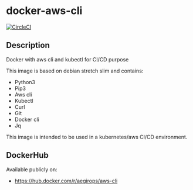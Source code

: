 # docker-aws-cli

[![CircleCI](https://circleci.com/gh/aegirops/docker-aws-cli.svg?style=svg)](https://circleci.com/gh/aegirops/docker-aws-cli)

## Description

Docker with aws cli and kubectl for CI/CD purpose

This image is based on debian stretch slim and contains:
 - Python3
 - Pip3
 - Aws cli
 - Kubectl
 - Curl
 - Git
 - Docker cli
 - Jq

This image is intended to be used in a kubernetes/aws CI/CD environment.

 ## DockerHub

Available publicly on:
 - https://hub.docker.com/r/aegirops/aws-cli

